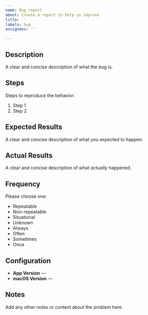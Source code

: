 ```yaml
---
name: Bug report
about: Create a report to help us improve
title: ''
labels: bug
assignees: ''

---
```


## Description
A clear and concise description of what the bug is.


## Steps
Steps to reproduce the behavior:

1. Step 1
2. Step 2


## Expected Results
A clear and concise description of what you expected to happen.


## Actual Results
A clear and concise description of what _actually_ happened.


## Frequency
Please choose one:

* Repeatable
* Non-repeatable
* Situational
* Unknown
* Always
* Often
* Sometimes
* Once


## Configuration

* **App Version** — 
* **macOS Version** — 


## Notes
Add any other notes or context about the problem here.
